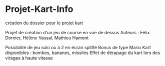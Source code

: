 # Projet-Kart-Info
création du dossier pour le projet kart

Projet de création d'un jeu de course en vue de dessus
Auteurs : Félix Dornier, Hélène Vassal, Mathieu Hamont

Possibilité de jeu solo ou à 2 en écran splitté
Bonus de type Mario Kart disponibles : bombes, bananes, missiles
Effet de dérapage du kart lors des virages à haute vitesse
